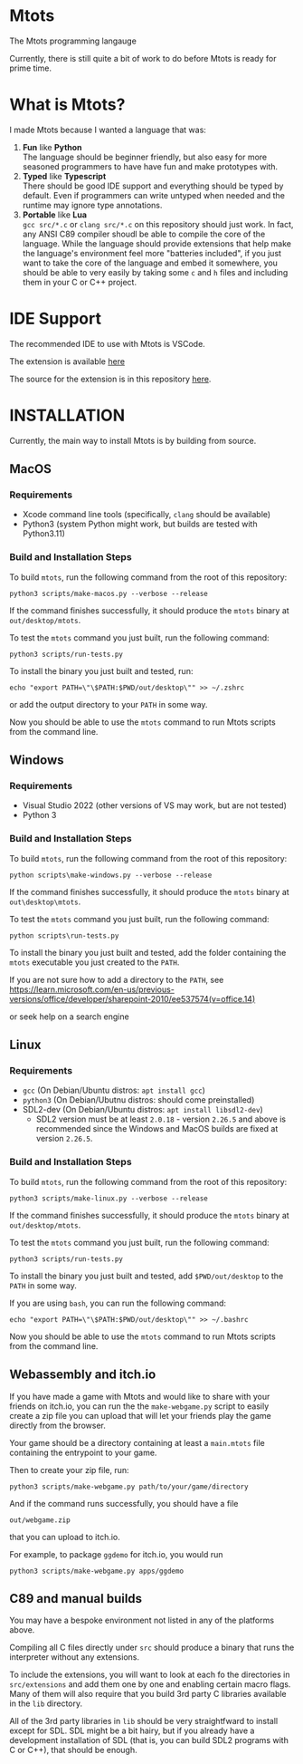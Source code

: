 # Mtots

The Mtots programming langauge

Currently, there is still quite a bit of work to do before Mtots is ready for prime time.

# What is Mtots?

I made Mtots because I wanted a language that was:

1. **Fun** like **Python**\
  The language should be beginner friendly, but also easy for more seasoned programmers to have have fun and make prototypes with.
2. **Typed** like **Typescript**\
  There should be good IDE support and everything should be typed by default. Even if programmers can write untyped when needed and the runtime may ignore type annotations.
3. **Portable** like **Lua**\
  `gcc src/*.c` or `clang src/*.c` on this repository should just work. In fact, any ANSI C89 compiler shoudl be able to compile the core of the language. While the language should provide extensions that help make the language's environment feel more "batteries included", if you just want to take the core of the language and embed it somewhere, you should be able to very easily by taking some `c` and `h` files and including them in your C or C++ project.

# IDE Support

The recommended IDE to use with Mtots is VSCode.

The extension is available [here](https://marketplace.visualstudio.com/items?itemName=mtots.mtots)

The source for the extension is in this repository [here](vscode/).

# INSTALLATION

Currently, the main way to install Mtots is by building from source.

## MacOS

### Requirements
* Xcode command line tools (specifically, `clang` should be available)
* Python3 (system Python might work, but builds are tested with Python3.11)

### Build and Installation Steps

To build `mtots`, run the following command from the root of this repository:

```
python3 scripts/make-macos.py --verbose --release
```

If the command finishes successfully, it should produce the `mtots` binary at
`out/desktop/mtots`.

To test the `mtots` command you just built, run the following command:

```
python3 scripts/run-tests.py
```

To install the binary you just built and tested, run:

```
echo "export PATH=\"\$PATH:$PWD/out/desktop\"" >> ~/.zshrc
```

or add the output directory to your `PATH` in some way.

Now you should be able to use the `mtots` command to run Mtots scripts from the command line.

## Windows

### Requirements
* Visual Studio 2022 (other versions of VS may work, but are not tested)
* Python 3

### Build and Installation Steps

To build `mtots`, run the following command from the root of this repository:

```
python scripts\make-windows.py --verbose --release
```

If the command finishes successfully, it should produce the `mtots` binary at
`out\desktop\mtots`.

To test the `mtots` command you just built, run the following command:

```
python scripts\run-tests.py
```

To install the binary you just built and tested, add the folder containing the `mtots`
executable you just created to the `PATH`.

If you are not sure how to add a directory to the `PATH`, see
https://learn.microsoft.com/en-us/previous-versions/office/developer/sharepoint-2010/ee537574(v=office.14)

or seek help on a search engine

## Linux

### Requirements
* `gcc` (On Debian/Ubuntu distros: `apt install gcc`)
* `python3` (On Debian/Ubutnu distros: should come preinstalled)
* SDL2-dev (On Debian/Ubuntu distros: `apt install libsdl2-dev`)
  * SDL2 version must be at least `2.0.18` - version `2.26.5` and above is recommended
    since the Windows and MacOS builds are fixed at version `2.26.5`.

### Build and Installation Steps

To build `mtots`, run the following command from the root of this repository:

```
python3 scripts/make-linux.py --verbose --release
```

If the command finishes successfully, it should produce the `mtots` binary at
`out/desktop/mtots`.

To test the `mtots` command you just built, run the following command:

```
python3 scripts/run-tests.py
```

To install the binary you just built and tested, add `$PWD/out/desktop` to the `PATH`
in some way.

If you are using `bash`, you can run the following command:

```
echo "export PATH=\"\$PATH:$PWD/out/desktop\"" >> ~/.bashrc
```

Now you should be able to use the `mtots` command to run Mtots scripts from the command line.

## Webassembly and itch.io

If you have made a game with Mtots and would like to share with your friends on itch.io,
you can run the the `make-webgame.py` script to easily create a zip file you can upload
that will let your friends play the game directly from the browser.

Your game should be a directory containing at least a `main.mtots` file containing
the entrypoint to your game.

Then to create your zip file, run:

```
python3 scripts/make-webgame.py path/to/your/game/directory
```

And if the command runs successfully, you should have a file

```
out/webgame.zip
```

that you can upload to itch.io.

For example, to package `ggdemo` for itch.io, you would run

```
python3 scripts/make-webgame.py apps/ggdemo
```

## C89 and manual builds

You may have a bespoke environment not listed in any of the platforms above.

Compiling all C files directly under `src` should produce a binary that runs
the interpreter without any extensions.

To include the extensions, you will want to look at each fo the directories
in `src/extensions` and add them one by one and enabling certain macro flags.
Many of them will also require that you build 3rd party C libraries available
in the `lib` directory.

All of the 3rd party libraries in `lib` should be very straightfward to
install except for SDL. SDL might be a bit hairy, but if you already have
a development installation of SDL (that is, you can build SDL2 programs with
C or C++), that should be enough.
